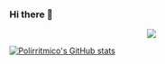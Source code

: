 ### Hi there 👋

<p align="center">
  <img src="https://github-readme-stats-one-bice.vercel.app/api?username=polirritmico&show_icons=true&count_private=true&line_height=28&hide_border=1&include_all_commits=true&card_width=450&role=OWNER,COLLABORATOR&theme=github_dark" />
</p>

[![Polirritmico's GitHub stats](https://github-readme-stats.vercel.app/api?username=polirritmico)](https://github.com/polirritmico/polirritmico)
<!--
**polirritmico/polirritmico** is a ✨ _special_ ✨ repository because its `README.md` (this file) appears on your GitHub profile.

Here are some ideas to get you started:

- 🔭 I’m currently working on ...
- 🌱 I’m currently learning ...
- 👯 I’m looking to collaborate on ...
- 🤔 I’m looking for help with ...
- 💬 Ask me about ...
- 📫 How to reach me: ...
- 😄 Pronouns: ...
- ⚡ Fun fact: ...
-->
